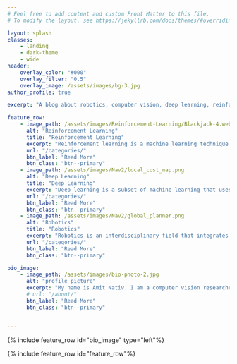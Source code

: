 ```yaml
---
# Feel free to add content and custom Front Matter to this file.
# To modify the layout, see https://jekyllrb.com/docs/themes/#overriding-theme-defaults

layout: splash
classes:
    - landing
    - dark-theme
    - wide
header:
    overlay_color: "#000"
    overlay_filter: "0.5"
    overlay_image: /assets/images/bg-3.jpg
author_profile: true

excerpt: "A blog about robotics, computer vision, deep learning, reinforcement learning and things I learn along the way."

feature_row:
    - image_path: /assets/images/Reinforcement-Learning/Blackjack-4.webp
      alt: "Reinforcement Learning"
      title: "Reinforcement Learning"
      excerpt: "Reinforcement learning is a machine learning technique that enables an agent to learn in an interactive environment by trial and error using feedback from its own actions and experiences. In this blog, I will provide a comprehensive introduction to reinforcement learning."
      url: "/categories/"
      btn_label: "Read More"
      btn_class: "btn--primary"
    - image_path: /assets/images/Nav2/local_cost_map.png
      alt: "Deep Learning"
      title: "Deep Learning"
      excerpt: "Deep learning is a subset of machine learning that uses neural networks to learn from data. In this blog, I will provide a comprehensive introduction to deep learning."
      url: "/categories/"
      btn_label: "Read More"
      btn_class: "btn--primary"
    - image_path: /assets/images/Nav2/global_planner.png
      alt: "Robotics"
      title: "Robotics"
      excerpt: "Robotics is an interdisciplinary field that integrates computer science and engineering. In this blog, I will provide a comprehensive introduction to robotics."
      url: "/categories/"
      btn_label: "Read More"
      btn_class: "btn--primary"

bio_image:
    - image_path: /assets/images/bio-photo-2.jpg
      alt: "profile picture"
      excerpt: "My name is Amit Nativ. I am a computer vision researcher specializing in robotics. A long my career I had the opprotunity to work on drones, autonomous vehicles and humanoids. I love what I do! This blog is a collection of my thoughts and notes on things I learn a long the way."
      # url: "/about/"
      btn_label: "Read More"
      btn_class: "btn--primary"


---
```



{% include feature_row id="bio_image" type="left"%}

{% include feature_row id="feature_row"%}